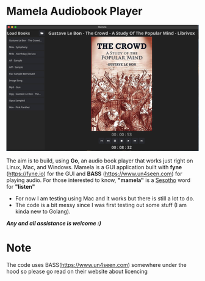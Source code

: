 # Mamela Audiobook Player
![alt text](https://github.com/nkalait/mamela-audiobook-player/blob/main/img.png?raw=true)

The aim is to build, using **Go**, an audio book player that works just right on Linux, Mac, and Windows. Mamela is a GUI application built with **fyne** (https://fyne.io) for the GUI and **BASS** (https://www.un4seen.com)  for playing audio. For those interested to know, **"mamela"** is a [Sesotho](https://en.wikipedia.org/wiki/Sotho_language) word for **"listen"**

- For now I am testing using Mac and it works but there is still a lot to do.
- The code is a bit messy since I was first testing out some stuff (I am kinda new to Golang).

***Any and all assistance is welcome :)*** 

# Note
The code uses BASS(https://www.un4seen.com) somewhere under the hood so please go read on their website about licencing